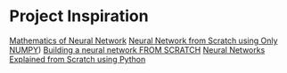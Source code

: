 # Project Inspiration
[Mathematics of Neural Network](https://youtu.be/b7NnMZPNIXA?si=71v6iAa4-5y6OQ6-)
[Neural Network from Scratch using Only NUMPY](https://youtu.be/YqFHs3gdyac?si=XCNLKEoZud-2NpFK))
[Building a neural network FROM SCRATCH](https://youtu.be/w8yWXqWQYmU?si=KtadAoMfusAPHtdw)
[Neural Networks Explained from Scratch using Python](https://youtu.be/9RN2Wr8xvro?si=AM1YFTry7N6qE8FD)
